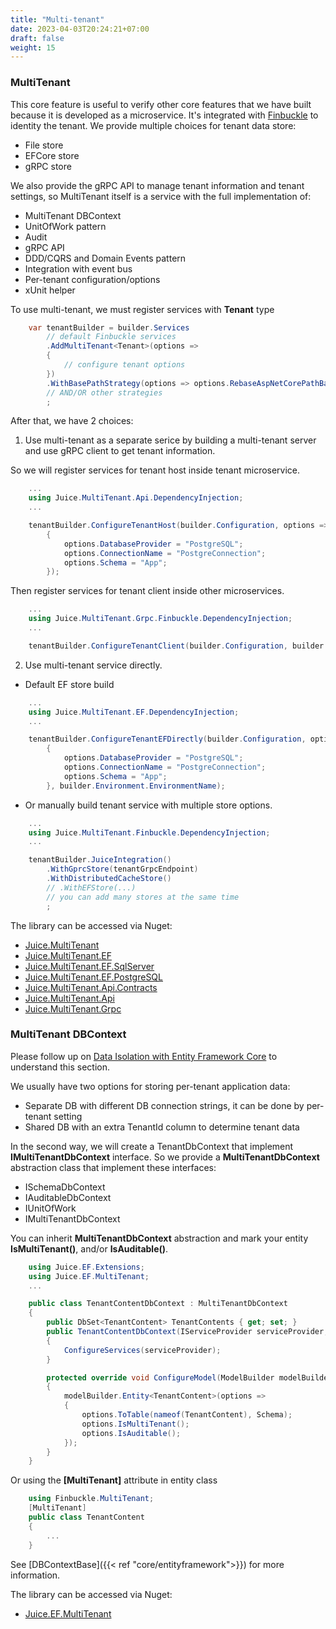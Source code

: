 ```yaml
---
title: "Multi-tenant"
date: 2023-04-03T20:24:21+07:00
draft: false
weight: 15
---
```


### MultiTenant
This core feature is useful to verify other core features that we have built because it is developed as a microservice.
It's integrated with [Finbuckle](https://www.finbuckle.com/MultiTenant) to identity the tenant. We provide multiple choices for tenant data store:
- File store
- EFCore store
- gRPC store

We also provide the gRPC API to manage tenant information and tenant settings, so MultiTenant itself is a service with the full implementation of:
- MultiTenant DBContext
- UnitOfWork pattern
- Audit
- gRPC API
- DDD/CQRS and Domain Events pattern
- Integration with event bus
- Per-tenant configuration/options
- xUnit helper

To use multi-tenant, we must register services with **Tenant** type

```csharp 
    var tenantBuilder = builder.Services
        // default Finbuckle services
        .AddMultiTenant<Tenant>(options =>
        {
            // configure tenant options
        })
        .WithBasePathStrategy(options => options.RebaseAspNetCorePathBase = true)
        // AND/OR other strategies
        ;
```
After that, we have 2 choices:

1. Use multi-tenant as a separate serice by building a multi-tenant server and use gRPC client to get tenant information.

So we will register services for tenant host inside tenant microservice.

```csharp {linenos=false,hl_lines=[2],linenostart=1}
    ...
    using Juice.MultiTenant.Api.DependencyInjection;
    ...

    tenantBuilder.ConfigureTenantHost(builder.Configuration, options =>
        {
            options.DatabaseProvider = "PostgreSQL";
            options.ConnectionName = "PostgreConnection";
            options.Schema = "App";
        });
```

Then register services for tenant client inside other microservices.

```csharp {linenos=false,hl_lines=[2],linenostart=1}
    ...
    using Juice.MultiTenant.Grpc.Finbuckle.DependencyInjection;
    ...

    tenantBuilder.ConfigureTenantClient(builder.Configuration, builder.Environment.EnvironmentName);
```

2. Use multi-tenant service directly.

- Default EF store build

```csharp {linenos=false,hl_lines=[2],linenostart=1}
    ...
    using Juice.MultiTenant.EF.DependencyInjection;
    ...

    tenantBuilder.ConfigureTenantEFDirectly(builder.Configuration, options =>
        {
            options.DatabaseProvider = "PostgreSQL";
            options.ConnectionName = "PostgreConnection";
            options.Schema = "App";
        }, builder.Environment.EnvironmentName);
```

- Or manually build tenant service with multiple store options.

```csharp {linenos=false,hl_lines=[2,"5-7"],linenostart=1}
    ...
    using Juice.MultiTenant.Finbuckle.DependencyInjection;
    ...

    tenantBuilder.JuiceIntegration()
        .WithGprcStore(tenantGrpcEndpoint)
        .WithDistributedCacheStore()
        // .WithEFStore(...)
        // you can add many stores at the same time
        ;
```


The library can be accessed via Nuget:
- [Juice.MultiTenant](https://www.nuget.org/packages/Juice.MultiTenant)
- [Juice.MultiTenant.EF](https://www.nuget.org/packages/Juice.MultiTenant.EF)
- [Juice.MultiTenant.EF.SqlServer](https://www.nuget.org/packages/Juice.MultiTenant.EF.SqlServer)
- [Juice.MultiTenant.EF.PostgreSQL](https://www.nuget.org/packages/Juice.MultiTenant.EF.PostgreSQL)
- [Juice.MultiTenant.Api.Contracts](https://www.nuget.org/packages/Juice.MultiTenant.Api.Contracts)
- [Juice.MultiTenant.Api](https://www.nuget.org/packages/Juice.MultiTenant.Api)
- [Juice.MultiTenant.Grpc](https://www.nuget.org/packages/Juice.MultiTenant.Grpc)

### MultiTenant DBContext

Please follow up on [Data Isolation with Entity Framework Core](https://www.finbuckle.com/MultiTenant/Docs/v6.10.0/EFCore) to understand this section.

We usually have two options for storing per-tenant application data:
- Separate DB with different DB connection strings, it can be done by per-tenant setting
- Shared DB with an extra TenantId column to determine tenant data

In the second way, we will create a TenantDbContext that implement **IMultiTenantDbContext** interface. 
So we provide a **MultiTenantDbContext** abstraction class that implement these interfaces:
- ISchemaDbContext
- IAuditableDbContext
- IUnitOfWork
- IMultiTenantDbContext

You can inherit **MultiTenantDbContext** abstraction and mark your entity **IsMultiTenant()**, and/or **IsAuditable()**.

```csharp {linenos=false,hl_lines=[1,2,5,10,18,19],linenostart=1}
    using Juice.EF.Extensions;
    using Juice.EF.MultiTenant;
    ...

    public class TenantContentDbContext : MultiTenantDbContext
    {
        public DbSet<TenantContent> TenantContents { get; set; }
        public TenantContentDbContext(IServiceProvider serviceProvider, DbContextOptions options) : base(options)
        {
            ConfigureServices(serviceProvider);
        }

        protected override void ConfigureModel(ModelBuilder modelBuilder)
        {
            modelBuilder.Entity<TenantContent>(options =>
            {
                options.ToTable(nameof(TenantContent), Schema);
                options.IsMultiTenant();
                options.IsAuditable();
            });
        }
    }
```
Or using the **[MultiTenant]** attribute in entity class
```csharp {linenos=false,hl_lines=[1,2],linenostart=1}
    using Finbuckle.MultiTenant;
    [MultiTenant]
    public class TenantContent
    {
        ...
    }
```

See [DBContextBase]({{< ref "core/entityframework">}}) for more information.

The library can be accessed via Nuget:
- [Juice.EF.MultiTenant](https://www.nuget.org/packages/Juice.EF.MultiTenant)